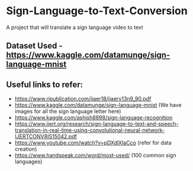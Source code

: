 # Sign-Language-to-Text-Conversion
A project that will translate a sign language video to text 

## Dataset Used - https://www.kaggle.com/datamunge/sign-language-mnist

## Useful links to refer:
- https://www.ripublication.com/ijaer18/ijaerv13n9_90.pdf
- https://www.kaggle.com/datamunge/sign-language-mnist (We have images for all the sign language letter here)
- https://www.kaggle.com/ashish8898/sign-language-recognition
- https://www.ijert.org/research/sign-language-to-text-and-speech-translation-in-real-time-using-convolutional-neural-network-IJERTCONV8IS15042.pdf
- https://www.youtube.com/watch?v=pDXdlXlaCco (refer for data creation)
- https://www.handspeak.com/word/most-used/ (100 common sign languages)
